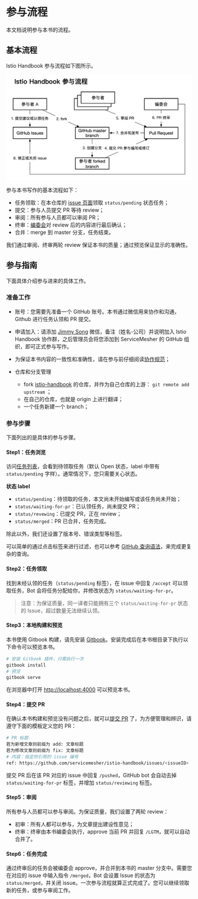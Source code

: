 # 参与流程

本文档说明参与本书的流程。

## 基本流程

Istio Handbook 参与流程如下图所示。

![Istio Handbook 参与流程](../images/istio-handbook-process.jpg)

参与本书写作的基本流程如下：

- 任务领取：在本仓库的 [issue 页面](https://github.com/servicemesher/istio-handbook/issues)领取 `status/pending` 状态任务；
- 提交：参与人员提交 PR 等待 review；
- 审阅：所有参与人员都可以审阅 PR；
- 终审：[编委会](editorial-board.md)对 review 后的内容进行最后确认；
- 合并：merge 到 master 分支，任务结束。

我们通过审阅、终审两轮 review 保证本书的质量；通过预览保证显示的准确性。

## 参与指南

下面具体介绍参与进来的具体工作。

### 准备工作

- 账号：您需要先准备一个 GitHub 账号。本书通过微信用来协作和沟通，Github 进行任务认领和 PR 提交。
- 申请加入：请添加 [Jimmy Song](https://jimmysong.io/contact) 微信，备注（姓名-公司）并说明加入 Istio Handbook 协作群，之后管理员会将您添加到 ServiceMesher 的 GitHub 组织，即可正式参与写作。


- 为保证本书内容的一致性和准确性，请在参与前仔细阅读[协作规范](specification.md)；
- 仓库和分支管理
  - fork [istio-handbook](https://github.com/servicemesher/istio-handbook) 的仓库，并作为自己仓库的上游： `git remote add upstream` ；
  - 在自己的仓库，也就是 origin 上进行翻译；
  - 一个任务新建一个 branch；

### 参与步骤

下面列出的是具体的参与步骤。

#### Step1：任务浏览

访问[任务列表](https://github.com/servicemesher/istio-handbook/issues)，会看到待领取任务（默认 Open 状态，label 中带有 `status/pending` 字样）。通常情况下，您只需要关心状态。

**状态 label**

- `status/pending`：待领取的任务，本文尚未开始编写或该任务尚未开始；
- `status/waiting-for-pr`：已认领任务，尚未提交 PR；
- `status/revewing`：已提交 PR，正在 review；
- `status/merged`：PR 已合并，任务完成。

除此以外，我们还设置了版本号、错误类型等标签。

可以简单的通过点击标签来进行过滤，也可以参考 [GitHub 查询语法](https://help.github.com/articles/searching-issues-and-pull-requests/)，来完成更复杂的查询。

#### Step2：任务领取

找到未经认领的任务（`status/pending` 标签），在 issue 中回复 `/accept` 可以领取任务，Bot 会将任务分配给你，并修改状态为 `status/waiting-for-pr`。

> 注意：为保证质量，同一译者只能拥有三个 `status/waiting-for-pr` 状态的 Issue，超过数量无法继续认领。

#### Step3：本地构建和预览

本书使用 Gitbook 构建，请先安装 [Gitbook](https://github.com/GitbookIO/gitbook/blob/master/docs/setup.md)。安装完成后在本书根目录下执行以下命令可以预览本书。

```bash
# 安装 Gitbook 插件，只需执行一次
gitbook install
# 预览
gitbook serve
```

在浏览器中打开 <http://localhost:4000> 可以预览本书。

#### Step4：提交 PR

在确认本书构建和预览没有问题之后，就可以[提交 PR](https://github.com/servicemesher/istio-handbook/pulls) 了，为方便管理和辨识，请遵守下面的模板定义您的 PR：

```bash
# PR 标题
若为新增文章则前缀为 add: 文章标题
若为修改文章则前缀为 fix: 文章标题
# 内容：指定你引用的 issue 编号
ref: https://github.com/servicemesher/istio-handbook/issues/<issueID>
```

提交 PR 后在该 PR 对应的 issue 中回复 `/pushed`，GitHub bot 会自动去掉 `status/waiting-for-pr` 标签，并增加 `status/reviewing` 标签。

#### Step5：审阅

所有参与人员都可以参与审阅。为保证质量，我们设置了两轮 review：

- 初审：所有人都可以参与，为文章提出建设性意见；
- 终审：终审由本书编委会执行，approve 当前 PR 并回复 `/LGTM`，就可以自动合并了。

#### Step6：任务完成

通过终审后的任务会被编委会 approve，并合并到本书的 master 分支中。需要您在对应的 issue 中输入指令 `/merged`，Bot 会设置 Issue 的状态为 `status/merged`，并关闭 issue。一次参与流程就算正式完成了。您可以继续领取新的任务，或参与审阅工作。
